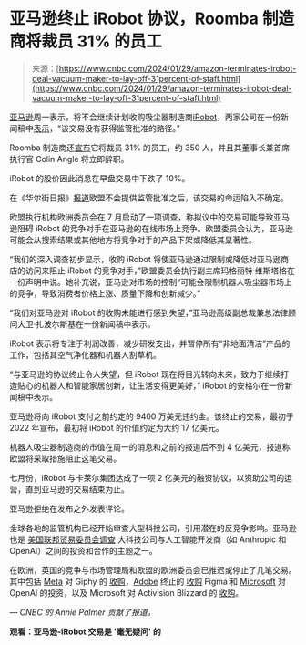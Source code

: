<!--yml

类别：未分类

日期：2024-05-27 15:18:27

-->

# 亚马逊终止 iRobot 协议，Roomba 制造商将裁员 31% 的员工

> 来源：[https://www.cnbc.com/2024/01/29/amazon-terminates-irobot-deal-vacuum-maker-to-lay-off-31percent-of-staff.html](https://www.cnbc.com/2024/01/29/amazon-terminates-irobot-deal-vacuum-maker-to-lay-off-31percent-of-staff.html)

[亚马逊](/quotes/AMZN/)周一表示，将不会继续计划收购吸尘器制造商[iRobot](/quotes/IRBT/)，两家公司在一份新闻稿中[表示](https://www.prnewswire.com/news-releases/amazon-and-irobot-agree-to-terminate-pending-acquisition-302046311.html)，“该交易没有获得监管批准的路径。”

Roomba 制造商还[宣布](https://www.prnewswire.com/news-releases/irobot-announces-operational-restructuring-plan-to-position-company-for-the-future-302046345.html)它将裁员 31% 的员工，约 350 人，并且其董事长兼首席执行官 Colin Angle 将立即辞职。

iRobot 的股价因此消息在早盘交易中下跌了 10%。

在《华尔街日报》[报道](https://www.cnbc.com/2024/01/18/irobot-shares-tank-30percent-on-report-eu-plans-to-block-amazon-acquisition.html)欧盟不会提供监管批准之后，该交易的命运陷入不确定。

欧盟执行机构欧洲委员会在 7 月启动了一项调查，称拟议中的交易可能导致亚马逊阻碍 iRobot 的竞争对手在亚马逊的在线市场上竞争。欧盟委员会认为，亚马逊可能会从搜索结果或其他地方将竞争对手的产品下架或降低其显著性。

“我们的深入调查初步显示，收购 iRobot 将使亚马逊通过限制或降低对亚马逊商店的访问来阻止 iRobot 的竞争对手，”欧盟委员会执行副主席玛格丽特·维斯塔格在一份声明中说。她补充说，亚马逊对市场的控制“可能会限制机器人吸尘器市场上的竞争，导致消费者价格上涨、质量下降和创新减少。”

“我们对亚马逊对 iRobot 的收购未能进行感到失望，”亚马逊高级副总裁兼总法律顾问大卫·扎波尔斯基在一份新闻稿中表示。

iRobot 表示将专注于利润改善，减少研发支出，并暂停所有“非地面清洁”产品的工作，包括其空气净化器和机器人割草机。

“与亚马逊的协议终止令人失望，但 iRobot 现在将目光转向未来，致力于继续打造贴心的机器人和智能家居创新，让生活变得更美好，” iRobot 的安格尔在一份新闻稿中表示。

亚马逊将向 iRobot 支付之前约定的 9400 万美元违约金。该终止的交易，最初于 2022 年宣布，最初将 iRobot 的价值约定为大约 17 亿美元。

机器人吸尘器制造商的市值在周一的消息和之前的报道后不到 4 亿美元，报道称欧盟将采取措施阻止这笔交易。

七月份，iRobot 与卡莱尔集团达成了一项 2 亿美元的融资协议，以资助公司的运营，直到亚马逊的交易结束为止。

亚马逊拒绝在发布之外发表评论。

全球各地的监管机构已经开始审查大型科技公司，引用潜在的反竞争影响。亚马逊也是 [美国联邦贸易委员会调查](https://www.cnbc.com/2024/01/25/ftc-looking-into-ai-deals-at-amazon-alphabet-microsoft-openai-.html) 大科技公司与人工智能开发商（如 Anthropic 和 OpenAI）之间的投资和合作的主题之一。

在欧洲，英国的竞争与市场管理局和欧盟的欧洲委员会已推迟或停止了几笔交易。其中包括 [Meta](/quotes/META/) 对 Giphy 的 [收购](https://www.cnbc.com/2023/05/23/meta-sells-giphy-to-shutterstock-at-a-loss-in-a-53-million-deal.html)，[Adobe](/quotes/ADBE/) 终止的 [收购](https://www.cnbc.com/2023/12/18/adobe-and-figma-call-off-20-billion-merger.html) Figma 和 [Microsoft](/quotes/MSFT/) 对 OpenAI 的投资，以及 Microsoft 对 Activision Blizzard 的 [收购](https://www.cnbc.com/2023/10/13/microsoft-closes-activision-blizzard-deal-after-regulatory-review.html)。

*— CNBC 的 Annie Palmer 贡献了报道。*

**观看：亚马逊-iRobot 交易是 '毫无疑问' 的**
